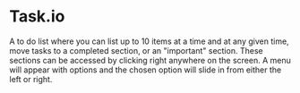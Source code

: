 # Task.io

A to do list where you can list up to 10 items at a time and at any given time, move tasks to a completed section, or an "important" section. These sections can be accessed by clicking right anywhere on the screen. A menu will appear with options and the chosen option will slide in from either the left or right. 

